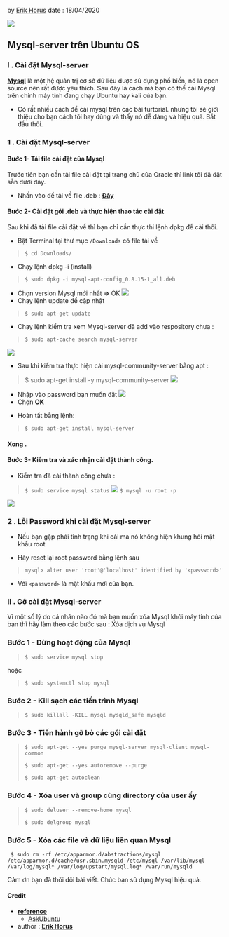 by [Erik Horus](https://github.com/ErikHorus1249)
date : 18/04/2020 

![](https://i.imgur.com/z4Nrqn8.jpg)
##  Mysql-server trên Ubuntu OS
### I . Cài đặt Mysql-server 
 **[Mysql](https://www.mysql.com/)** là một hệ quản trị cơ  sở dữ liệu được sử dụng phổ biến, nó là open source nên rất được yêu thích. Sau đây là cách mà bạn có thể cài Mysql trên chính máy tính đang chạy Ubuntu hay kali của bạn. 
 - Có rất nhiều cách để cài mysql trên các bài turtorial. nhưng tôi sẽ giới thiệu cho bạn cách tôi hay dùng và thấy nó dễ dàng và hiệu quả. Bắt đầu thôi.
 ### 1 . Cài đặt Mysql-server 
 #### Bước 1- Tải file cài đặt của Mysql
 Trước tiên bạn cần tải file cài đặt tại trang chủ của Oracle thì link tôi đã đặt sẵn dưới đây.
 - Nhấn vào để tải về file .deb : [**Đây**](https://dev.mysql.com/downloads/repo/apt/) 
  #### Bước 2- Cài đặt gói .deb  và thực hiện thao tác cài đặt 
  Sau khi đã tải file cài đặt về thì bạn chỉ cần thực thi lệnh dpkg để cài thôi.
+ Bật Terminal tại thư mục `/Downloads` có file tải về

> `$ cd Downloads/`

+ Chạy lệnh dpkg -i (install)

> `$ sudo dpkg -i mysql-apt-config_0.8.15-1_all.deb`

+ Chọn version Mysql mới nhất => OK
![](https://i.imgur.com/tIWGAB2.png)
+ Chạy lệnh update để cập nhật

> `$ sudo apt-get update`

+ Chạy lệnh kiểm tra xem Mysql-server đã add vào respository chưa : 

> `$ sudo apt-cache search mysql-server`

![](https://i.imgur.com/uN0LgIH.png)
- Sau khi kiểm tra thực hiện cài mysql-community-server bằng apt :

> $ sudo apt-get install -y mysql-community-server
![](https://i.imgur.com/KPhlJJB.png)
- Nhập vào password bạn muốn đặt 
![](https://i.imgur.com/X2O3zR4.png)
- Chọn **OK**
+ Hoàn tất bằng lệnh: 
> `$ sudo apt-get install mysql-server`
#### Xong .
 #### Bước 3- Kiểm tra và xác nhận cài đặt thành công.
 - Kiểm tra đã cài thành công chưa : 
> `$ sudo service mysql status`
![](https://i.imgur.com/HaFO2Ds.png)
> `$ mysql -u root -p`

![](https://i.imgur.com/PFhvwha.png)
 ### 2 . Lỗi Password khi cài đặt Mysql-server 
+ Nếu bạn gặp phải tình trạng khi cài mà nó không hiện khung hỏi mật khẩu root 
- Hãy reset lại root password bằng lệnh sau

> `mysql> alter user 'root'@'localhost' identified by '<password>'`
- Với `<password>` là mật khẩu mới của bạn.
### II . Gỡ cài đặt Mysql-server 
Vì một số lý do cá nhân nào đó mà bạn muốn xóa Mysql khỏi máy tính của bạn thì hãy làm theo các bước sau :
Xóa dịch vụ Mysql

### Bước 1 - Dừng hoạt động của Mysql

> `$ sudo service mysql stop`

hoặc 

> `$ sudo systemctl stop mysql`

### Bước 2 -  Kill sạch các tiến trình Mysql

> `$ sudo killall -KILL mysql mysqld_safe mysqld`

### Bước 3 - Tiến hành gỡ bỏ các gói cài đặt 

> `$ sudo apt-get --yes purge mysql-server mysql-client mysql-common`
> 
>  `$ sudo apt-get --yes autoremove --purge`
> 
>  `$ sudo apt-get autoclean`

### Bước 4 - Xóa user và group cùng directory của user ấy

>  `$ sudo deluser --remove-home mysql` 
>  
>  `$ sudo delgroup mysql`

### Bước  5 - Xóa các file và dữ liệu liên quan Mysql


     $ sudo rm -rf /etc/apparmor.d/abstractions/mysql /etc/apparmor.d/cache/usr.sbin.mysqld /etc/mysql /var/lib/mysql /var/log/mysql* /var/log/upstart/mysql.log* /var/run/mysqld
 Cảm ơn bạn đã thõi dõi bài viết. Chúc bạn sử dụng Mysql hiệu quả.
#### Credit 
- [**reference**]() 
	- [AskUbuntu](https://askubuntu.com/questions/766900/mysql-doesnt-ask-for-root-password-when-installing) 
- author : [**Erik Horus**](https://github.com/ErikHorus1249)


